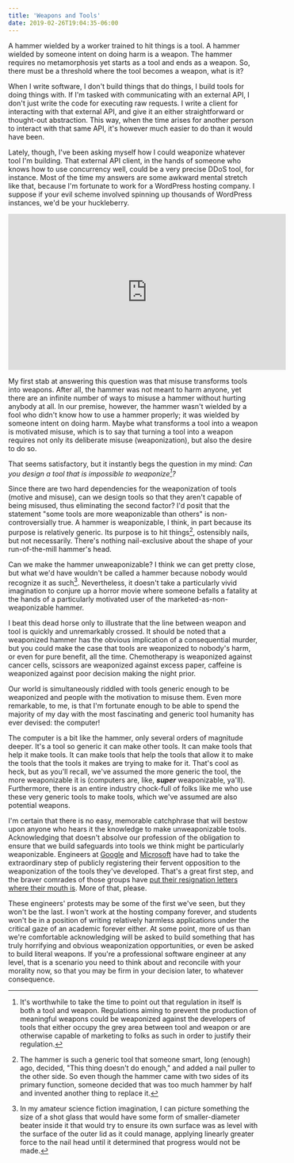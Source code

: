 ```yaml
---
title: 'Weapons and Tools'
date: 2019-02-26T19:04:35-06:00
---
```


A hammer wielded by a worker trained to hit things is a tool. A hammer wielded by someone intent on doing harm is a weapon. The hammer requires no metamorphosis yet starts as a tool and ends as a weapon. So, there must be a threshold where the tool becomes a weapon, what is it?

When I write software, I don't build things that do things, I build tools for doing things with. If I'm tasked with communicating with an external API, I don't just write the code for executing raw requests. I write a client for interacting with that external API, and give it an either straightforward or thought-out abstraction. This way, when the time arises for another person to interact with that same API, it's however much easier to do than it would have been.

Lately, though, I've been asking myself how I could weaponize whatever tool I'm building. That external API client, in the hands of someone who knows how to use concurrency well, could be a very precise DDoS tool, for instance. Most of the time my answers are some awkward mental stretch like that, because I'm fortunate to work for a WordPress hosting company. I suppose if your evil scheme involved spinning up thousands of WordPress instances, we'd be your huckleberry.

<!-- markdownlint-disable MD033 -->
<iframe width="560" height="315" src="https://www.youtube.com/embed/plD1MbOGLfQ" frameborder="0" allow="accelerometer; autoplay; encrypted-media; gyroscope; picture-in-picture" allowfullscreen style="display: block; margin: 0 auto;"></iframe>

My first stab at answering this question was that misuse transforms tools into weapons. After all, the hammer was not meant to harm anyone, yet there are an infinite number of ways to misuse a hammer without hurting anybody at all. In our premise, however, the hammer wasn't wielded by a fool who didn't know how to use a hammer properly; it was wielded by someone intent on doing harm. Maybe what transforms a tool into a weapon is motivated misuse, which is to say that turning a tool into a weapon requires not only its deliberate misuse (weaponization), but also the desire to do so.

That seems satisfactory, but it instantly begs the question in my mind: _Can you design a tool that is impossible to weaponize[^1]?_

Since there are two hard dependencies for the weaponization of tools (motive and misuse), can we design tools so that they aren't capable of being misused, thus eliminating the second factor? I'd posit that the statement "some tools are more weaponizable than others" is non-controversially true. A hammer is weaponizable, I think, in part because its purpose is relatively generic. Its purpose is to hit things[^2], ostensibly nails, but not necessarily. There's nothing nail-exclusive about the shape of your run-of-the-mill hammer's head.

Can we make the hammer unweaponizable? I think we can get pretty close, but what we'd have wouldn't be called a hammer because nobody would recognize it as such[^3]. Nevertheless, it doesn't take a particularly vivid imagination to conjure up a horror movie where someone befalls a fatality at the hands of a particularly motivated user of the marketed-as-non-weaponizable hammer.

I beat this dead horse only to illustrate that the line between weapon and tool is quickly and unremarkably crossed. It should be noted that a weaponized hammer has the obvious implication of a consequential murder, but you could make the case that tools are weaponized to nobody's harm, or even for pure benefit, all the time. Chemotherapy is weaponized against cancer cells, scissors are weaponized against excess paper, caffeine is weaponized against poor decision making the night prior.

Our world is simultaneously riddled with tools generic enough to be weaponized and people with the motivation to misuse them. Even more remarkable, to me, is that I'm fortunate enough to be able to spend the majority of my day with the most fascinating and generic tool humanity has ever devised: the computer!

The computer is a bit like the hammer, only several orders of magnitude deeper. It's a tool so generic it can make other tools. It can make tools that help it make tools. It can make tools that help the tools that allow it to make the tools that the tools it makes are trying to make for it. That's cool as heck, but as you'll recall, we've assumed the more generic the tool, the more weaponizable it is (computers are, like, _**super**_ weaponizable, ya'll). Furthermore, there is an entire industry chock-full of folks like me who use these very generic tools to make tools, which we've assumed are also potential weapons.

I'm certain that there is no easy, memorable catchphrase that will bestow upon anyone who hears it the knowledge to make unweaponizable tools. Acknowledging that doesn't absolve our profession of the obligation to ensure that we build safeguards into tools we think might be particularly weaponizable. Engineers at [Google](https://www.nytimes.com/2018/08/16/technology/google-employees-protest-search-censored-china.html) and [Microsoft](https://www.theguardian.com/technology/2019/feb/22/microsoft-protest-us-army-augmented-reality-headsets) have had to take the extraordinary step of publicly registering their fervent opposition to the weaponization of the tools they've developed. That's a great first step, and the braver comrades of those groups have [put their resignation letters where their mouth is](https://theintercept.com/2018/09/13/google-china-search-engine-employee-resigns/). More of that, please.

These engineers' protests may be some of the first we've seen, but they won't be the last. I won't work at the hosting company forever, and students won't be in a position of writing relatively harmless applications under the critical gaze of an academic forever either. At some point, more of us than we're comfortable acknowledging will be asked to build something that has truly horrifying and obvious weaponization opportunities, or even be asked to build literal weapons. If you're a professional software engineer at any level, that is a scenario you need to think about and reconcile with your morality now, so that you may be firm in your decision later, to whatever consequence.

[^1]: It's worthwhile to take the time to point out that regulation in itself is both a tool and weapon. Regulations aiming to prevent the production of meaningful weapons could be weaponized against the developers of tools that either occupy the grey area between tool and weapon or are otherwise capable of marketing to folks as such in order to justify their regulation.
[^2]: The hammer is such a generic tool that someone smart, long (enough) ago, decided, "This thing doesn't do enough," and added a nail puller to the other side. So even though the hammer came with two sides of its primary function, someone decided that was too much hammer by half and invented another thing to replace it.
[^3]: In my amateur science fiction imagination, I can picture something the size of a shot glass that would have some form of smaller-diameter beater inside it that would try to ensure its own surface was as level with the surface of the outer lid as it could manage, applying linearly greater force to the nail head until it determined that progress would not be made.
